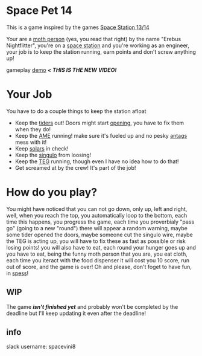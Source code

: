 # Space Pet 14

This is a game inspired by the games [Space Station 13/14](https://spacestation14.com/)

Your are a [moth person](https://wiki.spacestation14.com/wiki/Playable_Species#Moths) (yes, you read that right) by the name "Erebus Nightflitter", you're on a [space station](https://wiki.spacestation14.com/wiki/Maps) and you're working as an engineer, your job is to keep the station running, earn points and don't screw anything up!

gameplay [demo](https://youtu.be/EDJnEjVceJ8) **_< THIS IS THE NEW VIDEO!_**

# Your Job

You have to do a couple things to keep the station afloat

- Keep the [tiders](https://www.reddit.com/r/ss14/comments/1d5d6pr/how_to_tide_101_starter_tide/) out! Doors might start [opening](https://wiki.spacestation14.com/wiki/Hacking), you have to fix them when they do!
- Keep the [AME](https://wiki.spacestation14.com/wiki/Power#The_Antimatter_Engine) running! make sure it's fueled up and no pesky [antags](https://wiki.spacestation14.com/wiki/Antagonist#Syndicate_agent) mess with it!
- Keep [solars](https://wiki.spacestation14.com/wiki/Power#Solar_Power) in check!
- Keep the [singulo](https://wiki.spacestation14.com/wiki/Power#Gravitational_Singularity_Engine) from loosing!
- Keep the [TEG](https://wiki.spacestation14.com/wiki/Power#The_Thermoelectric_Generator_(TEG)) running, though even I have no idea how to do that!
- Get screamed at by the crew! It's part of the job!

# How do you play?

You might have noticed that you can not go down, only up, left and right, well, when you reach the top, you automatically loop to the bottom, each time this happens, you progress the game, each time you proverbialy "pass go" (going to a new "round") there will appear a random warning, maybe some tider opened the doors, maybe someone cut the singulo wire, maybe the TEG is acting up, you will have to fix these as fast as possible or risk losing points! you will also have to eat, each round your hunger goes up and you have to eat, being the funny moth person that you are, you eat cloth, each time you iteract with the food dispenser it will cost you 10 score, run out of score, and the game is over! Oh and please, don't foget to have fun, in [spess](https://www.reddit.com/r/SS13/comments/ecw3se/spessman_alignment_chart/)!

## WIP

The game **_isn't finished yet_** and probably won't be completed by the deadline but I'll keep updating it even after the deadline!

## info

slack username: spacevini8